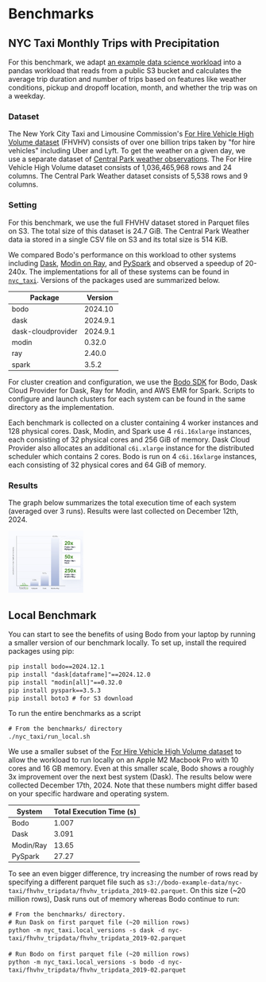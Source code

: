 # Benchmarks

## NYC Taxi Monthly Trips with Precipitation

For this benchmark, we adapt [an example data science workload](https://github.com/toddwschneider/nyc-taxi-data/blob/c65ad8332a44f49770644b11576c0529b40bbc76/citibike_comparison/analysis/analysis_queries.sql#L1) into a pandas workload that reads from a public S3 bucket and calculates the average trip duration and number of trips based on features like weather conditions, pickup and dropoff location, month, and whether the trip was on a weekday.

### Dataset

The New York City Taxi and Limousine Commission's [For Hire Vehicle High Volume dataset](https://www.nyc.gov/site/tlc/about/tlc-trip-record-data.page) (FHVHV) consists of over one billion trips taken by "for hire vehicles" including Uber and Lyft. To get the weather on a given day, we use a separate dataset of [Central Park weather observations](https://github.com/toddwschneider/nyc-taxi-data/blob/c65ad8332a44f49770644b11576c0529b40bbc76/data/central_park_weather.csv). The For Hire Vehicle High Volume dataset consists of 1,036,465,968 rows and 24 columns. The Central Park Weather dataset consists of 5,538 rows and 9 columns. 

### Setting

For this benchmark, we use the full FHVHV dataset stored in Parquet files on S3. The total size of this dataset is 24.7 GiB. The Central Park Weather data ia stored in a single CSV file on S3 and its total size is 514 KiB.

We compared Bodo's performance on this workload to other systems including [Dask](https://www.dask.org/), [Modin on Ray](https://docs.ray.io/en/latest/ray-more-libs/modin/index.html), and [PySpark](https://spark.apache.org/docs/latest/api/python/index.html) and observed a speedup of 20-240x. The implementations for all of these systems can be found in [`nyc_taxi`](./nyc_taxi/). Versions of the packages used are summarized below. 

| Package      | Version      |
|----------------|----------------|
| bodo   | 2024.10   |
| dask   | 2024.9.1  |
| dask-cloudprovider  | 2024.9.1  |
| modin   | 0.32.0   |
| ray   | 2.40.0   |
| spark  | 3.5.2 |

For cluster creation and configuration, we use the [Bodo SDK](https://docs.bodo.ai/2024.12/guides/using_bodo_platform/bodo_platform_sdk_guide/) for Bodo, Dask Cloud Provider for Dask, Ray for Modin, and AWS EMR for Spark. Scripts to configure and launch clusters for each system can be found in the same directory as the implementation.

Each benchmark is collected on a cluster containing 4 worker instances and 128 physical cores. Dask, Modin, and Spark use 4 `r6i.16xlarge` instances, each consisting of 32 physical cores and 256 GiB of memory. Dask Cloud Provider also allocates an additional `c6i.xlarge` instance for the distributed scheduler which contains 2 cores. Bodo is run on 4 `c6i.16xlarge` instances, each consisting of 32 physical cores and 64 GiB of memory.

### Results

The graph below summarizes the total execution time of each system (averaged over 3 runs). Results were last collected on December 12th, 2024.

<img src="./img/nyc-taxi-benchmark.png" alt="Monthly High Volume for Hire Vehicle Trips with Precipitation Benchmark Execution Time" title="Monthly High Volume for Hire Vehicle Trips with Precipitation Average Execution Time" width="30%">

## Local Benchmark

You can start to see the benefits of using Bodo from your laptop by running a smaller version of our benchmark locally. To set up, install the required packages using pip:

``` shell
pip install bodo==2024.12.1
pip install "dask[dataframe]"==2024.12.0
pip install "modin[all]"==0.32.0
pip install pyspark==3.5.3  
pip install boto3 # for S3 download
```

To run the entire benchmarks as a script

``` shell
# From the benchmarks/ directory
./nyc_taxi/run_local.sh
```

We use a smaller subset of the [For Hire Vehicle High Volume dataset](https://www.nyc.gov/site/tlc/about/tlc-trip-record-data.page) to allow the workload to run locally on an Apple M2 Macbook Pro with 10 cores and 16 GB memory. Even at this smaller scale, Bodo shows a roughly 3x improvement over the next best system (Dask). The results below were collected December 17th, 2024. Note that these numbers might differ based on your specific hardware and operating system.

| System      | Total Execution Time (s)     |
|----------------|----------------|
| Bodo   | 1.007   |
| Dask   | 3.091  |
| Modin/Ray | 13.65 |
| PySpark   | 27.27   |

To see an even bigger difference, try increasing the number of rows read by specifying a different parquet file such as `s3://bodo-example-data/nyc-taxi/fhvhv_tripdata/fhvhv_tripdata_2019-02.parquet`. On this size (~20 million rows), Dask runs out of memory whereas Bodo continue to run:

``` shell
# From the benchmarks/ directory.
# Run Dask on first parquet file (~20 million rows)
python -m nyc_taxi.local_versions -s dask -d nyc-taxi/fhvhv_tripdata/fhvhv_tripdata_2019-02.parquet

# Run Bodo on first parquet file (~20 million rows)
python -m nyc_taxi.local_versions -s bodo -d nyc-taxi/fhvhv_tripdata/fhvhv_tripdata_2019-02.parquet
```